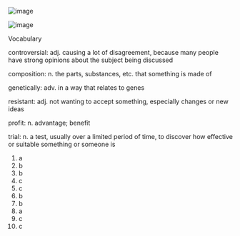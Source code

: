 ![image](https://github.com/jeuneseven/ReadingNotes/assets/8426758/5ed5fa4e-bcfa-476d-ba72-d390358e534a)

![image](https://github.com/jeuneseven/ReadingNotes/assets/8426758/180d5c2f-5740-4340-8902-6c43e7aa9aff)

Vocabulary

controversial: adj. causing a lot of disagreement, because many people have strong opinions about the subject being discussed

composition: n. the parts, substances, etc. that something is made of

genetically: adv. in a way that relates to genes

resistant: adj. not wanting to accept something, especially changes or new ideas

profit: n. advantage; benefit

trial: n. a test, usually over a limited period of time, to discover how effective or suitable something or someone is

1. a
2. b
3. b
4. c
5. c
6. b
7. b
8. a
9. c
10. c
